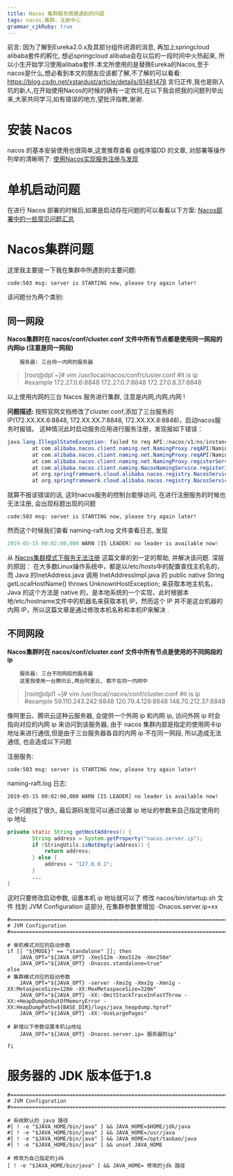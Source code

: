 ```yaml
---
title: Nacos 集群服务搭建遇到的问题
tags: nacos,集群，注册中心
grammar_cjkRuby: true
---
```

前言: 因为了解到Eureka2.0.x及其部分组件闭源的消息, 再加上springcloud alibaba套件的孵化, 想必springcloud alibaba会在以后的一段时间中火热起来, 所以小生开始学习使用alibaba套件.本文所使用的是替换Eureka的Nacos,至于nacos是什么,想必看到本文的朋友应该都了解,不了解的可以看看: <https://blog.csdn.net/xstardust/article/details/81481478>
言归正传,我也是刚入坑的新人,在开始使用Nacos的时候的确有一定坎坷,在以下我会把我的问题列举出来,大家共同学习,如有错误的地方,望批评指教,谢谢.

# 安装 Nacos

nacos 的基本安装使用也很简单,这里推荐查看 @程序猿DD 的文章, 对部署等操作列举的清晰明了:
[使用Nacos实现服务注册与发现](http://blog.didispace.com/spring-cloud-alibaba-1/)

# 单机启动问题

在进行 Nacos 部署的时候后,如果是启动存在问题的可以看看以下方案:
[Nacos部署中的一些常见问题汇总](http://blog.didispace.com/nacos-faqs/)

# Nacos集群问题

这里我主要提一下我在集群中所遇到的主要问题:

```
code:503 msg: server is STARTING now, please try again later!
```
该问题分为两个类别:

## 同一网段

**Nacos集群时在 nacos/conf/cluster.conf 文件中所有节点都是使用同一网段的内网ip (注意是同一网段)**

```
	服务器: 三台同一内网的服务器
```
>
> 
> [root@dpl ~]# vim /usr/local/nacos/conf/cluster.conf
> #it is ip
> #example
> 172.27.0.6:8848
> 172.27.0.7:8848
> 172.27.0.8.37:8848
> 
> 

以上使用内网的三台 Nacos 服务进行集群, 注意是内网,内网,内网 !

**问题描述:**
按照官网文档修改了cluster.conf,添加了三台服务的IP(172.XX.XX.6:8848, 172.XX.XX.7:8848,
172.XX.XX.8:8848)，启动nacos服务时报错。
这种情况此时启动服务应用进行服务注册，发现报如下错误：

```java
java.lang.IllegalStateException: failed to req API:/nacos/v1/ns/instance after all servers([172.XX.XX.2:80]) tried
        at com.alibaba.nacos.client.naming.net.NamingProxy.reqAPI(NamingProxy.java:335)
        at com.alibaba.nacos.client.naming.net.NamingProxy.reqAPI(NamingProxy.java:267)
        at com.alibaba.nacos.client.naming.net.NamingProxy.registerService(NamingProxy.java:167)
        at com.alibaba.nacos.client.naming.NacosNamingService.registerInstance(NacosNamingService.java:170)
        at org.springframework.cloud.alibaba.nacos.registry.NacosServiceRegistry.register(NacosServiceRegistry.java:56)
        at org.springframework.cloud.alibaba.nacos.registry.NacosServiceRegistry.register(NacosServiceRegistry.java:29)
```
就算不报该错误的话, 这时nacos服务的控制台能够访问, 在进行注册服务的时候也无法注册, 会出现标题出现的问题

```
code:503 msg: server is STARTING now, please try again later!

```

然而这个时候我们查看 naming-raft.log 文件查看日志, 发现
```java
2019-05-15 00:02:00,000 WARN [IS LEADER] no leader is available now!

```

从 [Nacos集群模式下服务无法注册](https://www.wandouip.com/t5i92492/) 这篇文章的到一定的帮助, 并解决该问题.
深层的原因： 在大多数Linux操作系统中，都是以/etc/hosts中的配置查找主机名的，而 Java 的InetAddress.java 调用 InetAddressImpl.java 的 public native String getLocalHostName() throws UnknownHostException; 来获取本地主机名，Java 的这个方法是 native 的，是本地系统的一个实现，此时根据本地/etc/hostname文件中的机器名来获取本机 IP，然而这个 IP 并不是这台机器的内网 IP，所以这篇文章是通过修改本机名称和本机IP来解决 .

## 不同网段

**Nacos集群时在 nacos/conf/cluster.conf 文件中所有节点是使用的不同网段的ip**

```
	服务器: 三台不同网段的服务器
	这里我使用一台腾讯云,两台阿里云, 都不在同一内网中
```

> 
> 
> [root@dpl1 ~]# vim /usr/local/nacos/conf/cluster.conf
> #it is ip
> #example
> 59.110.243.242:8848
> 120.79.4.129:8848
> 148.70.212.37:8848
> 
> 

像阿里云、腾讯云这种云服务器, 会提供一个外网 ip 和内网 ip, 访问外网 ip 时会指向对应的内网 ip 来访问到该服务器, 由于 nacos 集群内部是指定的使用网卡ip地址来进行通信,但是由于三台服务器各自的内网 ip 不在同一网段, 所以造成无法通信, 也会造成以下问题

注册服务:

```
code:503 msg: server is STARTING now, please try again later!

```

naming-raft.log 日志:

```
2019-05-15 00:02:00,000 WARN [IS LEADER] no leader is available now!

```

这个问题找了很久, 最后源码发现可以通过设置 ip 地址的参数来自己指定使用的 ip 地址

``` java
private static String getHostAddress() {
        String address = System.getProperty("nacos.server.ip");
        if (StringUtils.isNotEmpty(address)) {
            return address;
        } else {
            address = "127.0.0.1";
        }
		...
}
```
这时只要修改启动参数, 设置本机 ip 地址就可以了
修改 nacos/bin/startup.sh 文件
找到 JVM Configuration 这部分, 在集群参数里增加 -Dnacos.server.ip=xx

```
#===========================================================================================
# JVM Configuration
#===========================================================================================

# 单机模式对应的启动参数
if [[ "${MODE}" == "standalone" ]]; then
    JAVA_OPT="${JAVA_OPT} -Xms512m -Xmx512m -Xmn256m"
    JAVA_OPT="${JAVA_OPT} -Dnacos.standalone=true"
else
# 集群模式对应的启动参数
    JAVA_OPT="${JAVA_OPT} -server -Xms2g -Xmx2g -Xmn1g -XX:MetaspaceSize=128m -XX:MaxMetaspaceSize=320m"
    JAVA_OPT="${JAVA_OPT} -XX:-OmitStackTraceInFastThrow -XX:+HeapDumpOnOutOfMemoryError -XX:HeapDumpPath=${BASE_DIR}/logs/java_heapdump.hprof"
    JAVA_OPT="${JAVA_OPT} -XX:-UseLargePages"

# 新增以下参数设置本机ip地址
    JAVA_OPT="${JAVA_OPT} -Dnacos.server.ip= 服务器的ip"

fi

```

# 服务器的 JDK 版本低于1.8

``` 
#===========================================================================================
# JVM Configuration
#===========================================================================================

# 系统默认的 java 路径
#[ ! -e "$JAVA_HOME/bin/java" ] && JAVA_HOME=$HOME/jdk/java
#[ ! -e "$JAVA_HOME/bin/java" ] && JAVA_HOME=/usr/java
#[ ! -e "$JAVA_HOME/bin/java" ] && JAVA_HOME=/opt/taobao/java
#[ ! -e "$JAVA_HOME/bin/java" ] && unset JAVA_HOME

# 修改为自己指定的jdk
[ ! -e "$JAVA_HOME/bin/java" ] && JAVA_HOME= 修改的jdk 路径

```
